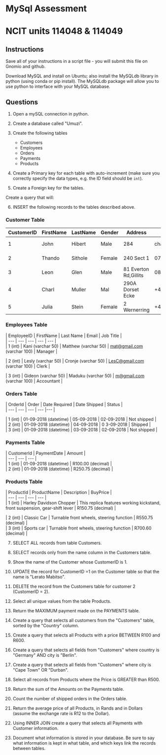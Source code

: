 # MySql Assessment
# NCIT units 114048 & 114049

## Instructions
Save all of your instructions in a script file - you will submit this file on Gnomio and github.

Download MySQL and install on Ubuntu; also install the MySQLdb library in python (using conda or pip install).
The MySQLdb package will allow you to use python to interface with your MySQL database.


## Questions

1. Open a mySQL connection in python.
2. Create a database called "Umuzi".

3. Create the following tables
    - Customers
    - Employees
    - Orders
    - Payments
    - Products

4. Create a Primary key for each table with auto-increment (make sure you correctly specify the data types, e.g. the ID field should be `int`).
5. Create a Foreign key for the tables.

Create a query that will:

6. INSERT the following records to the tables described above.

### Customer Table

| CustomerID | FirstName | LastName | Gender | Address | Phone | Email | City | Country |
| --- | --- | --- | --- | --- | --- | --- | --- | --- |
| 1	| John | Hibert | Male | 284 | chaucer st	| 084789657 (int 10) | john@gmail.com (varchar 100) | Johannesburg | South Africa |
| 2 | Thando | Sithole | Female | 240 Sect 1 | 0794445584 | thando@gmail.com (varchar 100) | Cape Town | South Africa |
| 3 | Leon | Glen | Male | 81 Everton Rd,Gillits | 0820832830 | Leon@gmail.com (varchar 100) | Durban | South Africa |
| 4 | Charl | Muller | Mal | 290A Dorset Ecke | +44856872553 | Charl.muller@yahoo.com (varchar 100) | Berlin | Germany |
| 5 | Julia | Stein | Female | 2 Wernerring | +448672445058 | Js234@yahoo.com (varchar 100) | Frankfurt | Germany |



### Employees Table

| EmployeeID
 | FirstName | Last Name | Email |
 Job Title |  
| --- | --- | --- | --- | --- |  
| 1 (int) | Kani (varchar 50) | Matthew (varchar 50) | mat@gmail.com (varchar 100) | Manager |  

| 2 (int) | Lesly (varchar 50) |
Cronje (varchar 50) | LesC@gmail.com (varchar 100) | Clerk |  

| 3 (int) |
Gideon (varchar 50) | Maduku (varchar 50) | m@gmail.com (varchar 100) | Accountant |
  

### Orders Table

| OrderId |
 Order | Date
Required | Date
Shipped |
Status |  
| --- | --- | --- | --- |--- |  

| 1 (int) |
 01-09-2018 (datetime) | 05-09-2018 | 02-09-2018 | Not shipped |  
| 2 (int) |
 01-09-2018 (datetime) | 04-09-2018 | 0
3-09-2018 | Shipped
 |  
| 3 (int) | 01-09-2018 (datetime) |
 03-09-2018
 | 02-09-2018 | Not shipped
 |  

### Payments Table

| CustomerId | PaymentDate |
 Amount |    
| --- | --- | --- |  
| 1 (int) | 01-09-2018 (datetime) | R100.00 (decimal) |  
| 2 (int) | 01-09-2018 (datetime) | R250.75 (decimal)
 |  

### Products Table

| ProductId | ProductName |
 Description | BuyPrice |  
| --- | --- | --- | --- |  
| 1 (int) |
 Harley Davidson Chopper | This replica features working kickstand, front suspension, gear-shift lever | R150.75 (decimal) |  

| 2 (int) |
 Classic Car | Turnable front wheels, steering function | R550.75 (decimal) |  
| 3 (int) | Sports car | Turnable front wheels, steering function |
 R700.60
 (decimal) |     


7. SELECT ALL records from table Customers.

8. SELECT records only from the name column in the Customers table.

9. Show the name of the Customer whose CustomerID is 1.

10. UPDATE the record for CustomerID =1  on the Customer table so that the name is "Lerato Mabitso".

11. DELETE the record from the Customers table for customer 2 (CustomerID = 2).

12. Select all unique values from the table Products.

13. Return the MAXIMUM payment made on the PAYMENTS table.

14. Create a query that selects all customers from the "Customers" table, sorted by the "Country" column.

15. Create a query that selects all Products with a price BETWEEN R100 and R600.

16. Create a query that selects all fields from "Customers" where country is "Germany" AND city is "Berlin".

17. Create a query that selects all fields from "Customers" where city is "Cape Town" OR "Durban".

18. Select all records from Products where the Price is GREATER than R500.

19. Return the sum of the Amounts on the Payments table.

20. Count the number of shipped orders in the Orders table.

21. Return the average price of all Products, in Rands and in Dollars (assume the exchange rate is R12 to the Dollar).

22. Using INNER JOIN create a query that selects all Payments with Customer information.

23. Document what information is stored in your database. Be sure to say what information is kept in what table, and which keys link the records between tables.
